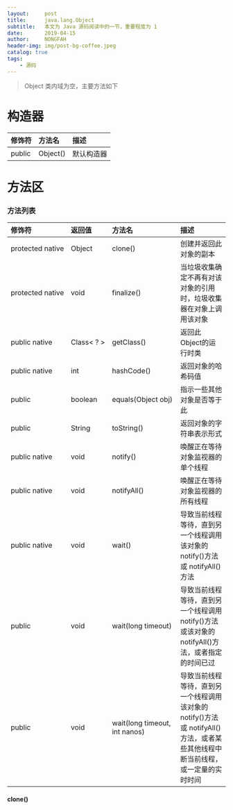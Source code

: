 ```yaml
---
layout:     post
title:      java.lang.Object
subtitle:   本文为 Java 源码阅读中的一节，重要程度为 1 
date:       2019-04-15
author:     NONGFAH
header-img: img/post-bg-coffee.jpeg
catalog: true
tags:
    - 源码
---
```


> Object 类内域为空，主要方法如下

# 构造器

|修饰符|方法名|描述|  
|:--|:--|:--|  
|public|Object()|默认构造器|  

# 方法区

### 方法列表

|修饰符|返回值|方法名|描述|  
|:---|:---|:---|:---|  
| protected&nbsp;native     |Object                 | clone()                       | 创建并返回此对象的副本 |  
| protected native          |void                   | finalize()                    | 当垃圾收集确定不再有对该对象的引用时，垃圾收集器在对象上调用该对象 |  
| public native             |Class<&nbsp;?&nbsp;>   | getClass()                    | 返回此 Object的运行时类 |  
| public native             |int                    | hashCode()                    | 返回对象的哈希码值 |  
| public                    |boolean                | equals(Object&nbsp;obj)       | 指示一些其他对象是否等于此 |  
| public                    |String                 | toString()                    | 返回对象的字符串表示形式 |  
| public native             |void                   | notify()                      | 唤醒正在等待对象监视器的单个线程 |  
| public native             |void                   | notifyAll()                   | 唤醒正在等待对象监视器的所有线程 |  
| public native             |void                   | wait()                        | 导致当前线程等待，直到另一个线程调用该对象的 notify()方法或 notifyAll()方法 |  
| public                    |void                   | wait(long&nbsp;timeout)       | 导致当前线程等待，直到另一个线程调用 notify()方法或该对象的 notifyAll()方法，或者指定的时间已过 |  
| public                    |void                   | wait(long timeout, int nanos) | 导致当前线程等待，直到另一个线程调用该对象的 notify()方法或 notifyAll()方法，或者某些其他线程中断当前线程，或一定量的实时时间 |  

#### clone()

 